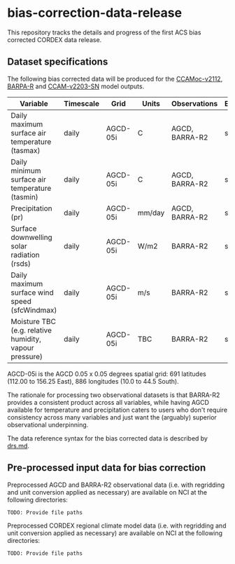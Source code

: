 # bias-correction-data-release

This repository tracks the details and progress of the first ACS bias corrected CORDEX data release.

## Dataset specifications

The following bias corrected data will be produced for the
[CCAMoc-v2112](https://dx.doi.org/10.25914/8fve-1910),
[BARPA-R](https://dx.doi.org/10.25914/z1x6-dq28) and
[CCAM-v2203-SN](https://dx.doi.org/10.25914/rd73-4m3) model outputs.

| Variable | Timescale | Grid | Units | Observations | Experiments |
| ---      | ---       | ---  | ---   | ---          | ---         |
| Daily maximum surface air temperature (tasmax) | daily | AGCD-05i | C | AGCD, BARRA-R2 | ssp370 |
| Daily minimum surface air temperature (tasmin) | daily | AGCD-05i | C | AGCD, BARRA-R2 | ssp370 |
| Precipitation (pr) | daily | AGCD-05i | mm/day | AGCD, BARRA-R2 | ssp370 |
| Surface downwelling solar radiation (rsds) | daily | AGCD-05i | W/m2 | BARRA-R2 | ssp370 |
| Daily maximum surface wind speed (sfcWindmax) | daily | AGCD-05i | m/s | BARRA-R2 | ssp370 |
| Moisture TBC (e.g. relative humidity, vapour pressure) | daily | AGCD-05i | TBC | BARRA-R2 | ssp370 |

AGCD-05i is the AGCD 0.05 x 0.05 degrees spatial grid: 691 latitudes (112.00 to 156.25 East), 886 longitudes (10.0 to 44.5 South). 

The rationale for processing two observational datasets is that BARRA-R2 provides a consistent product across all variables,
while having AGCD available for temperature and precipitation caters to users who don't require consistency across many variables
and just want the (arguably) superior observational underpinning.

The data reference syntax for the bias corrected data is described by [drs.md](drs.md).

## Pre-processed input data for bias correction

Preprocessed AGCD and BARRA-R2 observational data (i.e. with regridding and unit conversion applied as necessary)
are available on NCI at the following directories:
```
TODO: Provide file paths
```

Preprocessed CORDEX regional climate model data (i.e. with regridding and unit conversion applied as necessary)
are available on NCI at the following directories:
```
TODO: Provide file paths
```
